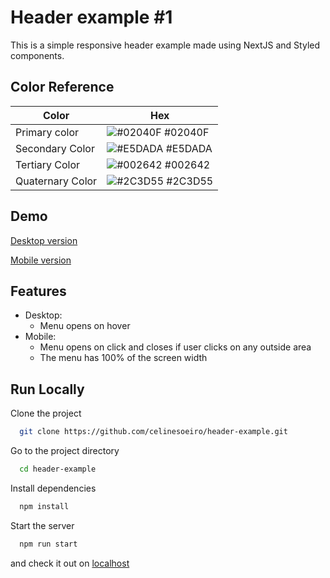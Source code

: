 # Header example #1

This is a simple responsive header example made using NextJS and Styled components.

## Color Reference

| Color            | Hex                                                              |
| ---------------- | ---------------------------------------------------------------- |
| Primary color    | ![#02040F](https://via.placeholder.com/10/0a192f?text=+) #02040F |
| Secondary Color  | ![#E5DADA](https://via.placeholder.com/10/f8f8f8?text=+) #E5DADA |
| Tertiary Color   | ![#002642](https://via.placeholder.com/10/00b48a?text=+) #002642 |
| Quaternary Color | ![#2C3D55](https://via.placeholder.com/10/00b48a?text=+) #2C3D55 |

## Demo

[Desktop version](https://www.loom.com/share/c634bd9df8874895bc2004d42f660f5d)

[Mobile version](https://www.loom.com/share/b82719e157a14376a059be30d9fe4a7f)

## Features

- Desktop:
  - Menu opens on hover
- Mobile:
  - Menu opens on click and closes if user clicks on any outside area
  - The menu has 100% of the screen width

## Run Locally

Clone the project

```bash
  git clone https://github.com/celinesoeiro/header-example.git
```

Go to the project directory

```bash
  cd header-example
```

Install dependencies

```bash
  npm install
```

Start the server

```bash
  npm run start
```

and check it out on [localhost](http://localhost:3000/)
